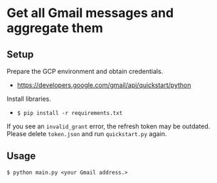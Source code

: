 # Get all Gmail messages and aggregate them

## Setup

Prepare the GCP environment and obtain credentials.

- https://developers.google.com/gmail/api/quickstart/python

Install libraries.

- `$ pip install -r requirements.txt`


If you see an `invalid_grant` error, the refresh token may be outdated. Please delete `token.json` and run `quickstart.py` again.

## Usage

`$ python main.py <your Gmail address.>`
